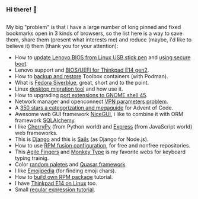 ### Hi there! 👋<h2></h2>

My big "problem" is that i have a large number of long pinned and fixed bookmarks open in 3 kinds of browsers, so the list here is a way to save them, share them (present what interests me) and reduce (maybe, i'd like to believe it) them (thank you for your attention):
- How to [update Lenovo BIOS from Linux USB stick pen](https://www.cyberciti.biz/faq/update-lenovo-bios-from-linux-usb-stick-pen/) and [using secure boot](https://discussion.fedoraproject.org/t/secure-boot-not-installed-when-installing-fresh-fedora-35-silverblue/74175).
- Lenovo support and [BIOS/UEFI for Thinkpad E14 gen2](https://pcsupport.lenovo.com/cz/cs/products/laptops-and-netbooks/thinkpad-edge-laptops/thinkpad-e14-gen-2-type-20ta-20tb/20ta/20ta0033ck/pf20e942/downloads/driver-list/component?name=BIOS%2FUEFI).
- How to [backup and restore](https://fedoramagazine.org/backup-and-restore-toolboxes-with-podman/) Toolbox containers (with Podman).
- What is [Fedora Siverblue](https://www.dvlv.co.uk/pages/a-beginners-guide-to-fedora-silverblue.html), great, short and to the point.
- Linux [desktop migration tool](https://codeberg.org/sesivany/linux-desktop-migration-tool) and how use it.
- How to upgrading [port extensions to GNOME shell 45](https://gjs.guide/extensions/upgrading/gnome-shell-45.html).
- Network manager and openconnect [VPN parameters problem](https://gitlab.gnome.org/GNOME/NetworkManager-openconnect/-/issues/91).
- A [350 stars a categorization and megaguide](https://www.reddit.com/r/adventofcode/comments/z0vmy0/350_stars_a_categorization_and_megaguide/) for Advent of Code.
- Awesome web GUI framework [NiceGUI](https://nicegui.io/), i like to combine it with ORM framework [SQLAlchemy](https://www.sqlalchemy.org/).
- I like [CherryPy](https://cherrypy.dev/) (from Python world) and [Express](https://expressjs.com/) (from JavaScript world) web frameworks.
- This is [Django](https://www.djangoproject.com/) and this is [Sails](https://sailsjs.com/) (as Django for Node.js).
- How to use [RPM fusion configuration](https://rpmfusion.org/Configuration), for free and nonfree repositories.
- This [Agile Fingers](https://agilefingers.com/) and [Monkey Type](https://monkeytype.com/) is my favorite webs for keyboard typing trainig.
- Color [random paletes](https://randomcolorpalettes.com/) and [Quasar framework](https://quasar.dev/style/color-palette).
- I like [Emojipedia](https://emojipedia.org/) (for finding emoji chars).
- How to [build own RPM package](https://opensource.com/article/18/9/how-build-rpm-packages) tutorial.
- I have [Thinkpad E14 on Linux](https://github.com/ramaureirac/thinkpad-e14-linux) too.
- Small [regular expression tutorial](https://www.regularnivyrazy.info/shrnuti-syntaxe.html).

<!--
**chrosta/chrosta** is a ✨ _special_ ✨ repository because its `README.md` (this file) appears on your GitHub profile.
Here are some ideas to get you started:
- 🔭 I’m currently working on ...
- 🌱 I’m currently learning ...
- 👯 I’m looking to collaborate on ...
- 🤔 I’m looking for help with ...
- 💬 Ask me about ...
- 📫 How to reach me: ...
- 😄 Pronouns: ...
- ⚡ Fun fact: ...
-->
